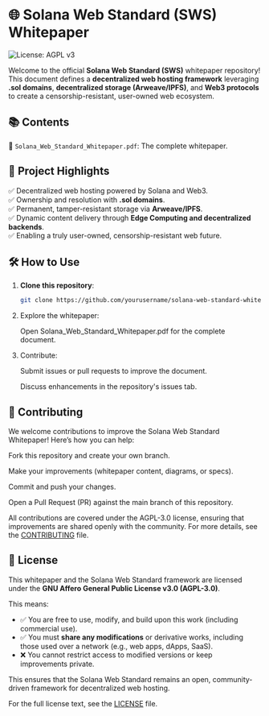 # 🌐 Solana Web Standard (SWS) Whitepaper
![License: AGPL v3](https://img.shields.io/badge/License-AGPL_v3-blue.svg)

Welcome to the official **Solana Web Standard (SWS)** whitepaper repository!  
This document defines a **decentralized web hosting framework** leveraging **.sol domains**, **decentralized storage (Arweave/IPFS)**, and **Web3 protocols** to create a censorship-resistant, user-owned web ecosystem.

## 📚 Contents

📖 `Solana_Web_Standard_Whitepaper.pdf`: The complete whitepaper.



## 🚀 Project Highlights
✅ Decentralized web hosting powered by Solana and Web3.  
✅ Ownership and resolution with **.sol domains**.  
✅ Permanent, tamper-resistant storage via **Arweave/IPFS**.  
✅ Dynamic content delivery through **Edge Computing and decentralized backends**.  
✅ Enabling a truly user-owned, censorship-resistant web future.

## 🛠️ How to Use
1. **Clone this repository**:
   ```bash
   git clone https://github.com/yourusername/solana-web-standard-whitepaper.git
2. Explore the whitepaper:

   Open Solana_Web_Standard_Whitepaper.pdf for the complete document.

3. Contribute:

      Submit issues or pull requests to improve the document.

      Discuss enhancements in the repository's issues tab.
   
## 🤝 Contributing
We welcome contributions to improve the Solana Web Standard Whitepaper!
Here’s how you can help:

Fork this repository and create your own branch.

Make your improvements (whitepaper content, diagrams, or specs).

Commit and push your changes.

Open a Pull Request (PR) against the main branch of this repository.

All contributions are covered under the AGPL-3.0 license, ensuring that improvements are shared openly with the community. For more details, see the [CONTRIBUTING](./CONTRIBUTING.md) file.



## 📜 License
This whitepaper and the Solana Web Standard framework are licensed under the **GNU Affero General Public License v3.0 (AGPL-3.0)**.

This means:
- ✅ You are free to use, modify, and build upon this work (including commercial use).
- ✅ You must **share any modifications** or derivative works, including those used over a network (e.g., web apps, dApps, SaaS).
- ❌ You cannot restrict access to modified versions or keep improvements private.

This ensures that the Solana Web Standard remains an open, community-driven framework for decentralized web hosting.

For the full license text, see the [LICENSE](./LICENSE) file.
